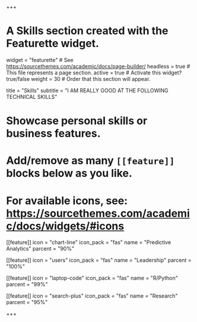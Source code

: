 +++
# A Skills section created with the Featurette widget.
widget = "featurette"  # See https://sourcethemes.com/academic/docs/page-builder/
headless = true  # This file represents a page section.
active = true  # Activate this widget? true/false
weight = 30  # Order that this section will appear.

title = "Skills"
subtitle = "I AM REALLY GOOD AT THE FOLLOWING TECHNICAL SKILLS"

# Showcase personal skills or business features.
# 
# Add/remove as many `[[feature]]` blocks below as you like.
# 
# For available icons, see: https://sourcethemes.com/academic/docs/widgets/#icons

[[feature]]
  icon = "chart-line"
  icon_pack = "fas"
  name = "Predictive Analytics"
  parcent = "90%"
  
[[feature]]
  icon = "users"
  icon_pack = "fas"
  name = "Leadership"
  parcent = "100%"  
  
[[feature]]
  icon = "laptop-code"
  icon_pack = "fas"
  name = "R/Python"
  parcent = "99%"
  
[[feature]]
  icon = "search-plus"
  icon_pack = "fas"
  name = "Research"
  parcent = "95%"

+++
